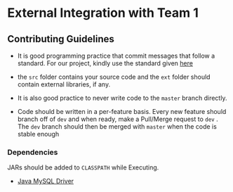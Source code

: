 # External Integration with Team 1

## Contributing Guidelines

* It is good programming practice that commit messages that follow a standard. For our project, kindly use the standard given [here](https://gist.github.com/joshbuchea/6f47e86d2510bce28f8e7f42ae84c716)

* the ```src``` folder contains your source code and the ```ext``` folder should contain external libraries, if any.

* It is also good practice to never write code to the ```master``` branch directly.

* Code should be written in a per-feature basis. Every new feature should branch off of ```dev``` and when ready, make a Pull/Merge request to ```dev``` . The ```dev``` branch should then be merged with ```master``` when the code is stable enough

### Dependencies 
JARs should be added to ``CLASSPATH`` while Executing.

* [Java MySQL Driver](https://static.javatpoint.com/src/jdbc/mysql-connector.jar)